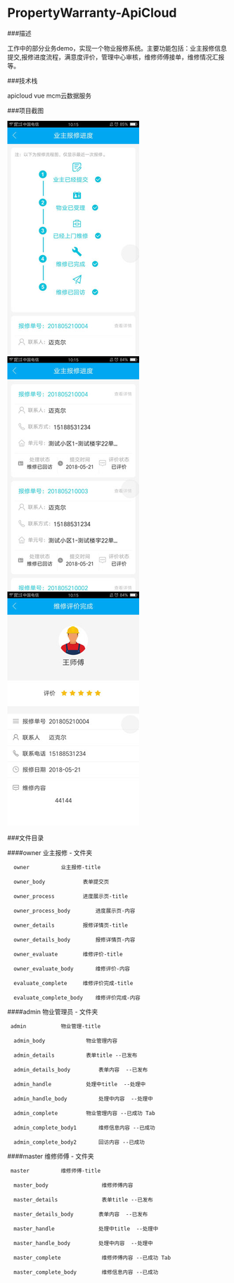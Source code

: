 # PropertyWarranty-ApiCloud

###描述

工作中的部分业务demo，实现一个物业报修系统。主要功能包括：业主报修信息提交,报修进度流程，满意度评价，管理中心审核，维修师傅接单，维修情况汇报等。

###技术栈

apicloud vue mcm云数据服务 

###项目截图

![left 报修进度](./image/1.jpg)
![enter 报修列表](./image/2.jpg)
![right 报修评价](./image/3.jpg)

###文件目录

####owner  业主报修  - 文件夹

	  owner			 业主报修-title

  	  owner_body			表单提交页

	  owner_process			进度展示页-title

	  owner_process_body		进度展示页-内容

	  owner_details			报修详情页-title

	  owner_details_body		报修详情页-内容

	  owner_evaluate		维修评价-title

	  owner_evaluate_body		维修评价-内容

	  evaluate_complete		维修评价完成-title

	  evaluate_complete_body	维修评价完成-内容

####admin   物业管理员 - 文件夹

	 admin			 物业管理-title

	  admin_body			 物业管理内容

	  admin_details   		 表单title --已发布

	  admin_details_body   		 表单内容  --已发布

      admin_handle   		 处理中title  --处理中

	  admin_handle_body   		 处理中内容  --处理中

	  admin_complete		 物业管理内容 --已成功 Tab

	  admin_complete_body1		 维修信息内容 --已成功

	  admin_complete_body2		 回访内容 --已成功

####master   维修师傅 - 文件夹

	 master			 维修师傅-title

	  master_body			      维修师傅内容

	  master_details   		      表单title --已发布

	  master_details_body   	 表单内容  --已发布

      master_handle   		     处理中title  --处理中

	  master_handle_body   		 处理中内容  --处理中

	  master_complete		      维修师傅内容 --已成功 Tab

	  master_complete_body	      维修信息内容 --已成功

